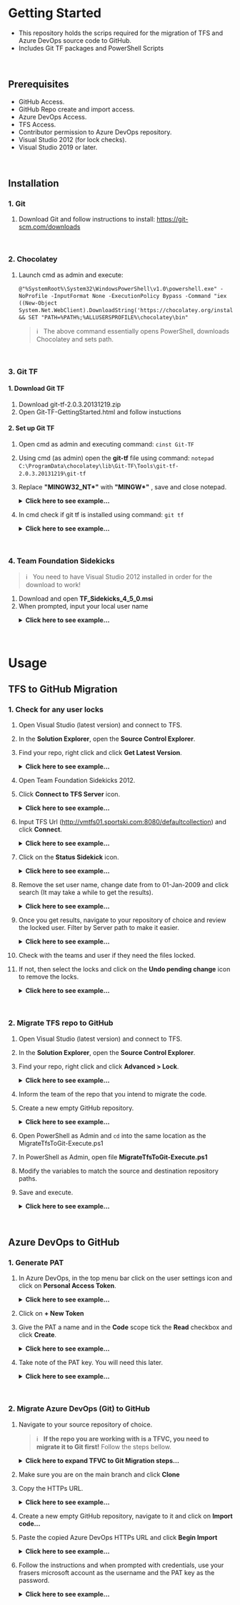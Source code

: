 # Getting Started
- This repository holds the scrips required for the migration of TFS and Azure DevOps source code to GitHub.
- Includes Git TF packages and PowerShell Scripts

<br />

<!-- Prerequisits. This list outlines what is required prior to any installations or executions -->
## Prerequisites
- GitHub Access.
- GitHub Repo create and import access.
- Azure DevOps Access.
- TFS Access.
- Contributor permission to Azure DevOps repository.
- Visual Studio 2012 (for lock checks).
- Visual Studio 2019 or later.
<!-- Enf of Prerequisites section -->

<br />

<!-- Installation instructions. This covers all the required downloads and installs needed in order to use the migration scripts. -->
## Installation
### 1. Git
   1. Download Git and follow instructions to install: https://git-scm.com/downloads

<br />

### 2. Chocolatey
   1. Launch cmd as admin and execute:
      <!-- Code snippet -->
      ```
      @"%SystemRoot%\System32\WindowsPowerShell\v1.0\powershell.exe" -NoProfile -InputFormat None -ExecutionPolicy Bypass -Command "iex ((New-Object System.Net.WebClient).DownloadString('https://chocolatey.org/install.ps1'))" && SET "PATH=%PATH%;%ALLUSERSPROFILE%\chocolatey\bin"
      ```
      <!-- Info note describing example. This is just a single row table that makes it look like the note is in a box -->
      > :information_source: &nbsp; The above command essentially opens PowerShell, downloads Chocolatey and sets path. 


<br />

### 3. Git TF
#### 1. Download Git TF
   1. Download git-tf-2.0.3.20131219.zip
   2. Open Git-TF-GettingStarted.html and follow instuctions

#### 2. Set up Git TF
   1. Open cmd as admin and executing command: ` cinst Git-TF `
   2. Using cmd (as admin) open the **git-tf** file using command: ` notepad C:\ProgramData\chocolatey\lib\Git-TF\Tools\git-tf-2.0.3.20131219\git-tf `
   3. Replace __"MINGW32_NT*"__ with __"MINGW*"__ , save and close notepad.
      <!-- Collapsed section example  -->
      <p></p>
      <details>
         <summary><b>Click here to see example...</b></summary>
         <p><img width="auto" alt="GM_Git_Tf_Notepad" src="Images/GM_Git_Tf_Notepad.png"></p>
      </details>
      <p></p>
      
   4. In cmd check if git tf is installed using command: ` git tf `
      <!-- Collapsed section example  -->
      <p></p>
      <details>
         <summary><b>Click here to see example...</b></summary>
         <p><img width="auto" alt="GM_Git_Tf_Test" src="Images/GM_Git_Tf_Test.png"></p>
      </details>
      <p></p>

<br />

### 4. Team Foundation Sidekicks 
   <!-- Info note describing example. This is just a single row table that makes it look like the note is in a box -->
   > :information_source: &nbsp; You need to have Visual Studio 2012 installed in order for the download to work!
   

   1. Download and open **TF_Sidekicks_4_5_0.msi**
   2. When prompted, input your local user name
      <!-- Collapsed section example  -->
      <p></p>
      <details>
         <summary><b>Click here to see example...</b></summary>
         <p><img width="auto" alt="GM_Tfs_Sidekicks_Install_User" src="Images/GM_Tfs_Sidekicks_Install_User.png"></p>
      </details>
      <p></p>      
<!-- End of Installation section -->

<br />

# Usage
<!-- This section defines the TFS to GitHub instructions -->   
## TFS to GitHub Migration
### 1. Check for any user locks
   1. Open Visual Studio (latest version) and connect to TFS.
   2. In the **Solution Explorer**, open the **Source Control Explorer**.
   3. Find your repo, right click and click **Get Latest Version**.
      <!-- Collapsed section example  -->
      <p></p>
      <details>
         <summary><b>Click here to see example...</b></summary>
         <p><img width="auto" alt="GM_Tfs_Sidekicks_Get_Latest_Version" src="Images/GM_Tfs_Sidekicks_Get_Latest_Version.png"></p>
      </details>
      <p></p>

   4. Open Team Foundation Sidekicks 2012.
   5. Click **Connect to TFS Server** icon.
      <!-- Collapsed section example  -->
      <p></p>
      <details>
         <summary><b>Click here to see example...</b></summary>
         <p><img width="auto" alt="GM_Tfs_Sidekicks_Connect_TFS" src="Images/GM_Tfs_Sidekicks_Connect_TFS.png"></p>
      </details>
      <p></p>

   6. Input TFS Url (http://vmtfs01.sportski.com:8080/defaultcollection) and click **Connect**.
      <!-- Collapsed section example  -->
      <p></p>
      <details>
         <summary><b>Click here to see example...</b></summary>
         <p><img width="auto" alt="GM_Tfs_Sidekicks_Connect_Server" src="Images/GM_Tfs_Sidekicks_Connect_Server.png"></p>
      </details>
      <p></p>

   7. Click on the **Status Sidekick** icon.
      <!-- Collapsed section example  -->
      <p></p>
      <details>
         <summary><b>Click here to see example...</b></summary>
         <p><img width="auto" alt="GM_Tfs_Sideckicks_Status_Check" src="Images/GM_Tfs_Sideckicks_Status_Check.png"></p>
      </details>
      <p></p>

   8. Remove the set user name, change date from to 01-Jan-2009 and click search (It may take a while to get the results).
      <!-- Collapsed section example  -->
      <p></p>
      <details>
         <summary><b>Click here to see example...</b></summary>
         <p><img width="auto" alt="GM_Tfs_Sidekicks_Search" src="Images/GM_Tfs_Sidekicks_Search.png"></p>
      </details>   
      <p></p>

   9. Once you get results, navigate to your repository of choice and review the locked user. Filter by Server path to make it easier.
      <!-- Collapsed section example  -->
      <p></p>
      <details>
         <summary><b>Click here to see example...</b></summary>
         <p><img width="auto" alt="GM_Tfs_Sidekicks_Search_Result" src="Images/GM_Tfs_Sidekicks_Search_Result.png"></p>        
      </details>  
      <p></p>
                
   10. Check with the teams and user if they need the files locked.
   11. If not, then select the locks and click on the **Undo pending change** icon to remove the locks.
       <!-- Collapsed section example  -->
       <p></p>
       <details>
         <summary><b>Click here to see example...</b></summary>
         <p><img width="auto" alt="GM_Tfs_Undo_Pending_Change" src="Images/GM_Tfs_Undo_Pending_Change.png"></p>        
       </details>  
       <p></p>

<br />

### 2. Migrate TFS repo to GitHub
   1. Open Visual Studio (latest version) and connect to TFS.
   2. In the **Solution Explorer**, open the **Source Control Explorer**.
   3. Find your repo, right click and click **Advanced > Lock**.
      <!-- Collapsed section example  -->
      <p></p>
      <details>
         <summary><b>Click here to see example...</b></summary>
         <p><img width="auto" alt="GM_Tfs_Sidekicks_Lock" src="Images/GM_Tfs_Sidekicks_Lock.png"></p>
      </details>
      <p></p>

   4. Inform the team of the repo that you intend to migrate the code.
   5. Create a new empty GitHub repository.
      <!-- Collapsed section example  -->
      <p></p>
      <details>
         <summary><b>Click here to see example...</b></summary>
         <p><img width="auto" alt="GM_GitHub_Empty_Repo" src="Images/GM_GitHub_Empty_Repo.png"></p>
      </details>
      <p></p>

   5. Open PowerShell as Admin and ` cd ` into the same location as the MigrateTfsToGit-Execute.ps1
   6. In PowerShell as Admin, open file **MigrateTfsToGit-Execute.ps1**
   7. Modify the variables to match the source and destination repository paths.
   8. Save and execute.
      <!-- Collapsed section example  -->
      <p></p>
      <details>
         <summary><b>Click here to see example...</b></summary>
         
         <!-- Info note describing example. This is just a single row table that makes it look like the note is in a box -->
         > :information_source: &nbsp; In the example below the "Rerpo Folder" repository is migrated from TFS to the migration-test-repo-tfs repository that is owned by the user frasers-dim.

         <!-- Table of example scenario -->
         | Variable Names | Description | Example Value |
         | -------------- | ----------- | ------------- |
         | TfsUrl | Source repository connection address and port. | http://tfs.tfs.com:8080/tfs |
         | TfsPath | Source repository path folder. If unsure you can get this by connecting to TFS in Visual Studio using the Source Control Explorer. | /IT/Apps/Rerpo Folder | 
         | RepoUrl | Destination repository URL (GitHub, AzureDevOps). For GitHub you need to include the .git extension at the end of the URL. | https://github.com/dimsbrightideas/migration-test-repo-tfs.git | 
         | RepoDirectory | The directory path on your machine that the source repository will be cloned to before it is pushed to the destination repository. | C:\Users\dagejev\source\repos |
         | RepoFolder | The folder that will be used to house the cloned repository on your machine. | Repo Folder |
         | Branch | The master branch name that will be set in the destination repository. Frasers use "main" as the master branch. | main |
         
         <!-- Code snippet -->
         ```
         .\MigrateTfsToGit.ps1 -TfsUrl 'http://tfs.tfs.com:8080/tfs' -TfsPath '$/path/path/path' -RepoUrl 'https://github.com/dimsbrightideas/migration-test-repo-tfs.git' -RepoDirectory 'C:\Users\dagejev\source\repos' -RepoFolder 'Rerpo Folder' -Branch 'main'
         ```
         <p><img width="auto" alt="GM_Migrate_Tfs_Script" src="Images/GM_Migrate_Tfs_Script.png"></p>
      </details>
      <p></p>        
<!-- End of TFS to GitHub section -->

<br />

<!-- This section defines the Azure DevOps to GitHub instructions -->   
## Azure DevOps to GitHub 
### 1. Generate PAT 
   1. In Azure DevOps, in the top menu bar click on the user settings icon and click on **Personal Access Token**.   
      <!-- Collapsed section example  -->
      <p></p>
      <details>
         <summary><b>Click here to see example...</b></summary>
         <p><img width="auto" alt="GM_Ado_Pat_Menu" src="Images/GM_Ado_Pat_Menu.png"></p>
      </details>
      <p></p>   

   2. Click on **+ New Token**
   3. Give the PAT a name and in the **Code** scope tick the **Read** checkbox and click **Create**.
      <!-- Collapsed section example  -->
      <p></p>
      <details>
         <summary><b>Click here to see example...</b></summary>
         <p><img width="auto" alt="GM_Ado_Pat_Scopes" src="Images/GM_Ado_Pat_Scopes.png"></p>
      </details>
      <p></p>

   4. Take note of the PAT key. You will need this later.
      <!-- Collapsed section example  -->
      <p></p>
      <details>
         <summary><b>Click here to see example...</b></summary>
         <p><img width="auto" alt="GM_Ado_Pat" src="Images/GM_Ado_Pat.png"></p>
      </details>
      <p></p>

<br />

### 2. Migrate Azure DevOps (Git) to GitHub
   1. Navigate to your source repository of choice.
      <!-- Info note describing example. This is just a single row table that makes it look like the note is in a box -->
      > :information_source: &nbsp; **If the repo you are working with is a TFVC, you need to migrate it to Git first!** Follow the steps bellow. 

      <details>
      <summary><b>Click here to expand TFVC to Git Migration steps...</b></summary>
      <p></p>
      
      <!-- This section defines the Azure DevOps to Git to GitHub instructions -->   
      1. Make sure the default branching setting is enabled and set to "main". This can be done in Project Settings > Repos > Repositories
            <!-- Collapsed section example  -->
            <p></p>
            <details>
               <summary><b>Click here to see example...</b></summary>
               <p><img width="auto" alt="GM_Ado_Tfvc_Project_Repo_Settings" src="Images/GM_Ado_Tfvc_Project_Repo_Settings.png"></p>
            </details>
            <p></p> 

      2. Navigate to your source repository of choice.  
            <!-- Collapsed section example  -->
            <p></p>
            <details>
            <summary><b>Click here to see example...</b></summary>

            <!-- Info note describing example. This is just a single row table that makes it look like the note is in a box -->
            > :information_source: &nbsp; Indiciations that it is a TFVC repo: 
            > | | | 
            > | --- | --- |
            > | The repo will have this icon: | <img width="20" alt="GM_Ado_Tfvc_Icon" src="Images/GM_Ado_Tfvc_Icon.png"> |
            > | The repo name will have this prefix: | **$/** |
            > | The clone button will be missing: | <img width="90" alt="GM_Ado_Tfvc_Clone_Button" src="Images/GM_Ado_Tfvc_Clone_Button.png">
            
            <p><img width="auto" alt="GM_Ado_Tfvc_Repo" src="Images/GM_Ado_Tfvc_Repo.png"></p>
            </details>
            <p></p>  
   
      3. Click **Import Repository**
            <!-- Collapsed section example  -->
            <p></p>
            <details>
               <summary><b>Click here to see example...</b></summary>
               <p><img width="auto" alt="GM_Ado_Tfvc_Import_Repo" src="Images/GM_Ado_Tfvc_Import_Repo.png"></p>
            </details>
            <p></p> 
      
      4. Input parameters, enable history and set to 180 days, and click **Import**
            <!-- Collapsed section example  -->
            <p></p>
            <details>
               <summary><b>Click here to see example...</b></summary>
               <p><img width="auto" alt="GM_Ado_Tfvc_Import_Repo_Params" src="Images/GM_Ado_Tfvc_Import_Repo_Params.png"></p>
            </details>
            <p></p> 
      
      5. Now you should have a Git repo in the same project. Proceed with the next steps to migrate to GitHub

   2. Make sure you are on the main branch and click **Clone**
   3. Copy the HTTPs URL.
      <!-- Collapsed section example  -->
      <p></p>
      <details>
         <summary><b>Click here to see example...</b></summary>
         <p><img width="auto" alt="GM_Ado_Clone_Repository" src="Images/GM_Ado_Clone_Repository.png"></p>
      </details>
      <p></p>

   4. Create a new empty GitHub repository, navigate to it and click on **Import code...**
   5. Paste the copied Azure DevOps HTTPs URL and click **Begin Import**
      <!-- Collapsed section example  -->
      <p></p>
      <details>
         <summary><b>Click here to see example...</b></summary>
         <p><img width="auto" alt="GM_Ado_GitHub_Import_Repo" src="Images/GM_Ado_GitHub_Import_Repo.png"></p>
      </details>
      <p></p>
      
   
   6. Follow the instructions and when prompted with credentials, use your frasers microsoft account as the username and the PAT key as the password.
      <!-- Collapsed section example  -->
      <p></p>
      <details>
         <summary><b>Click here to see example...</b></summary>
         <p><img width="auto" alt="GM_Ado_Import_Credentials_Prompt" src="Images/GM_Ado_Import_Credentials_Prompt.png"></p>
      </details>
      <p></p> 
<!-- End of Azure DevOps Git repo to GitHub section --> 

<br />


